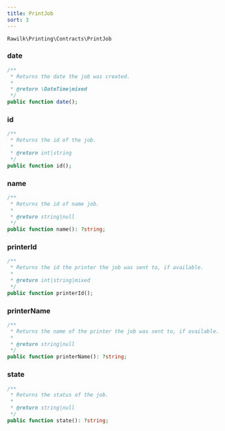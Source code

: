 ```yaml
---
title: PrintJob
sort: 3
---
```


`Rawilk\Printing\Contracts\PrintJob`

### date
```php
/**
 * Returns the date the job was created.
 *
 * @return \DateTime|mixed
 */
public function date();
```

### id
```php
/**
 * Returns the id of the job.
 *
 * @return int|string
 */
public function id();
```

### name
```php
/**
 * Returns the id of name job.
 *
 * @return string|null
 */
public function name(): ?string;
```

### printerId
```php
/**
 * Returns the id the printer the job was sent to, if available.
 *
 * @return int|string|mixed
 */
public function printerId();
```

### printerName
```php
/**
 * Returns the name of the printer the job was sent to, if available.
 *
 * @return string|null
 */
public function printerName(): ?string;
```

### state
```php
/**
 * Returns the status of the job.
 *
 * @return string|null
 */
public function state(): ?string;
```
